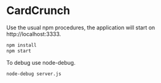 CardCrunch
==

Use the usual npm procedures, the application will start on http://localhost:3333.

```bash
npm install
npm start
```
To debug use node-debug.

```bash
node-debug server.js
```